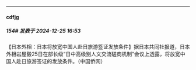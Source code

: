 ﻿
*****

####  cdfjg  
##### 154#       发表于 2024-12-25 16:53

【日本外相：日本将放宽中国人赴日旅游签证发放条件】据日本共同社报道，日本外相岩屋毅25日在部长级“日中高级别人文交流磋商机制”会议上透露，将放宽中国人赴日旅游签证的发放条件。（中国侨网）

